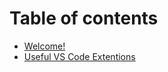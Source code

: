 # Table of contents

* [Welcome!](README.md)
* [Useful VS Code Extentions](useful-vs-code-extentions.md)
